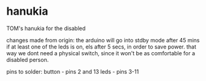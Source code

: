 # hanukia
TOM's hanukia for the disabled

changes made from origin: the arduino will go into stdby mode after 45 mins if at least one of the leds is on, els after 5 secs, in order to save power. that way we dont need a physical switch, since it won't be as comfortable for a disabled person. 

pins to solder:
button - pins 2 and 13
leds - pins 3-11
